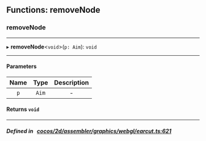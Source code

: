 ## Functions: removeNode

### removeNode


___
▸ **removeNode**<`void`\>(`p: Aim`): `void`
___


#### Parameters

| Name | Type | Description |
| :------: | :------: | :------: |
| `p` | `Aim` | - |


#### Returns `void` 
___


##### Defined in &nbsp;   [cocos/2d/assembler/graphics/webgl/earcut.ts:621](https://github.com/cocos-creator/engine/blob/c7bf6b8a9/cocos/2d/assembler/graphics/webgl/earcut.ts#L621)&nbsp;
